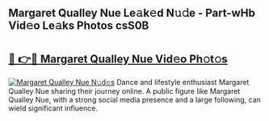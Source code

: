 ## Margaret Qualley Nue Le𝚊k𝚎d N𝚞𝚍e - Part-wHb Vid𝚎o Le𝚊ks Photos csS0B

# <h2><a href="http://fb2lh8.evod.top/?m=Margaret+Qualley+Nue">🔗 👉🔴 Margaret Qualley Nue Vid𝚎o Ph𝚘t𝚘s</a></h2>

[![Margaret Qualley Nue N𝚞d𝚎s](https://i.imgur.com/8V9OHl7.gif)](http://fb2lh8.evod.top/?m=Margaret+Qualley+Nue)
Dance and lifestyle enthusiast Margaret Qualley Nue sharing their journey online. A public figure like Margaret Qualley Nue, with a strong social media presence and a large following, can wield significant influence. 
